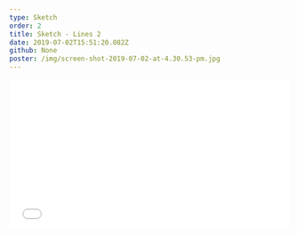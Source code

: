 ```yaml
---
type: Sketch
order: 2
title: Sketch - Lines 2
date: 2019-07-02T15:51:20.082Z
github: None
poster: /img/screen-shot-2019-07-02-at-4.30.53-pm.jpg
---
```

<iframe height="265" style="width: 100%;" scrolling="no" title="Sketch - lines 2" src="//codepen.io/oajmeredith23/embed/zVjwoE/?height=265&theme-id=light&default-tab=js,result" frameborder="no" allowtransparency="true" allowfullscreen="true">

  See the Pen <a href='https://codepen.io/oajmeredith23/pen/zVjwoE/'>Sketch - lines 2</a> by Oliver Meredith

  (<a href='https://codepen.io/oajmeredith23'>@oajmeredith23</a>) on <a href='https://codepen.io'>CodePen</a>.

</iframe>
